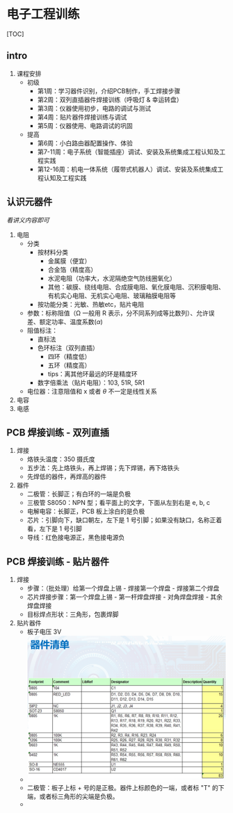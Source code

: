 # 电子工程训练

[TOC]

## intro

1. 课程安排
    - 初级
        - 第1周：学习器件识别，介绍PCB制作，手工焊接步骤
        - 第2周：双列直插器件焊接训练（呼吸灯 & 幸运转盘）
        - 第3周：仪器使用初步，电路的调试与测试
        - 第4周：贴片器件焊接训练与调试
        - 第5周：仪器使用、电路调试的巩固
    - 提高
        - 第6周：小白路由器配置操作、体验
        - 第7-11周：电子系统（智能插座）调试、安装及系统集成工程认知及工程实践
        - 第12-16周：机电一体系统（履带式机器人）调试、安装及系统集成工程认知及工程实践

## 认识元器件

*看讲义内容即可*

1. 电阻
    - 分类
        - 按材料分类
            - 金属膜（便宜）
            - 合金箔（精度高）
            - 水泥电阻（功率大，水泥隔绝空气防线圈氧化）
            - 其他：碳膜、绕线电阻、合成膜电阻、氧化膜电阻、沉积膜电阻、有机实心电阻、无机实心电阻、玻璃釉膜电阻等
        - 按功能分类：光敏、热敏etc，贴片电阻
    - 参数：标称阻值（Ω 一般用 R 表示，分不同系列成等比数列）、允许误差、额定功率、温度系数($\alpha$)
    - 阻值标注：
        - 直标法
        - 色环标注（双列直插）
            - 四环（精度低）
            - 五环（精度高）
            - tips：离其他环最远的环是精度环
        - 数字倍乘法（贴片电阻）：103, 51R, 5R1
    - 电位器：注意阻值和 x 或者 $\theta$ 不一定是线性关系
2. 电容
3. 电感

## PCB 焊接训练 - 双列直插

1. 焊接
    - 烙铁头温度：350 摄氏度
    - 五步法：先上烙铁头，再上焊锡；先下焊锡，再下烙铁头
    - 先焊低的器件，再焊高的器件
2. 器件
    - 二极管：长脚正；有白环的一端是负极
    - 三极管 S8050：NPN 型；看平面上的文字，下面从左到右是 e, b, c
    - 电解电容：长脚正，PCB 板上涂白的是负极
    - 芯片：引脚向下，缺口朝左，左下是 1 号引脚；如果没有缺口，名称正着看，左下是 1 号引脚
    - 导线：红色接电源正，黑色接电源负

## PCB 焊接训练 - 贴片器件

1. 焊接
    - 步骤：（批处理）给第一个焊盘上锡 - 焊接第一个焊盘 - 焊接第二个焊盘
    - 芯片焊接步骤：第一个焊盘上锡 - 第一杆焊盘焊接 - 对角焊盘焊接 - 其余焊盘焊接
    - 目标焊点形状：三角形，包裹焊脚
2. 贴片器件
    - 板子电压 3V
    - ![Alt text](./imgs/%E5%B1%8F%E5%B9%95%E6%88%AA%E5%9B%BE%202023-03-24%20101850.png)
    - 二极管：板子上标 + 号的是正极。器件上标颜色的一端，或者标 "T" 的下端，或者标三角形的尖端是负极。
    - 